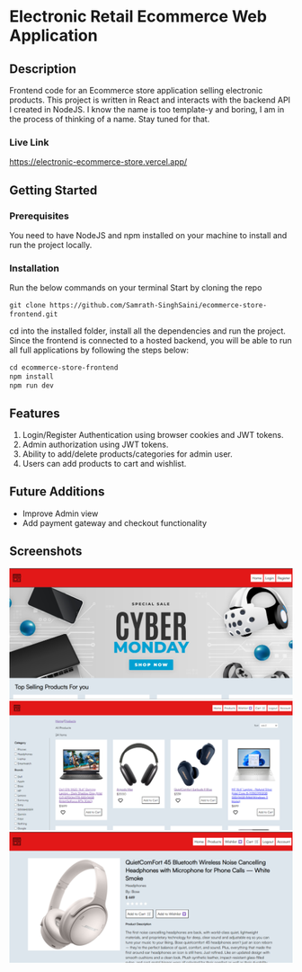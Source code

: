 # Electronic Retail Ecommerce Web Application 

## Description
Frontend code for an Ecommerce store application selling electronic products. This project is written in React and interacts with the backend API I created in NodeJS. 
I know the name is too template-y and boring, I am in the process of thinking of a name. Stay tuned for that. 
### Live Link
https://electronic-ecommerce-store.vercel.app/

## Getting Started
### Prerequisites
You need to have NodeJS and npm installed on your machine to install and run the project locally. 
### Installation
Run the below commands on your terminal
Start by cloning the repo
```
git clone https://github.com/Samrath-SinghSaini/ecommerce-store-frontend.git
```
cd into the installed folder, install all the dependencies and run the project. Since the frontend is connected to a hosted backend, you will be able to run all full applications by following the steps below:
```
cd ecommerce-store-frontend
npm install
npm run dev
```
## Features 
1. Login/Register Authentication using browser cookies and JWT tokens.
2. Admin authorization using JWT tokens.
3. Ability to add/delete products/categories for admin user.
4. Users can add products to cart and wishlist.

## Future Additions
* Improve Admin view
* Add payment gateway and checkout functionality 
## Screenshots
![screenshot1](gitStuff/ecom2.png)
![screenshot4](gitStuff/ecom6.png)
![screenshot3](gitStuff/ecom5.png)
